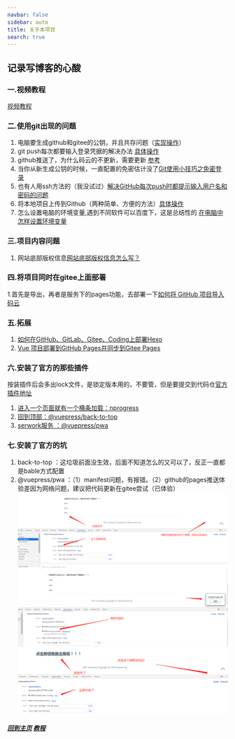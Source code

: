 ```yaml
---
navbar: false
sidebar: auto
title: 关于本项目
search: true
---
```


## 记录写博客的心酸

### 一.视频教程

[视频教程](https://www.bilibili.com/video/BV1vb411m7NY?p=1)

### 二.使用git出现的问题

 1. 电脑要生成github和gitee的公钥，并且共存问题（[实现操作](https://www.jianshu.com/p/161b61d6bae1)）
 2. git push每次都要输入登录凭据的解决办法 [具体操作](https://www.jianshu.com/p/10d70e0a784d)
 3. github推送了，为什么码云的不更新，需要更新 [参考](http://www.bubuko.com/infodetail-3289818.html#%E8%A1%A5%E5%85%85)
 4. 当你从新生成公钥的时候，一直配置的免密估计没了[Git使用小技巧之免密登录](https://www.cnblogs.com/kesimin/p/11199736.html#git%E8%AE%B0%E4%BD%8F%E5%AF%86%E7%A0%81)
 5. 也有人用ssh方法的（我没试过）[解决GitHub每次push时都提示输入用户名和密码的问题](https://blog.csdn.net/mr_javascript/article/details/83043174)
 6. 将本地项目上传到Github（两种简单、方便的方法）[具体操作](https://blog.csdn.net/Lucky_LXG/article/details/77849212)
 7. 怎么设置电脑的环境变量,遇到不同软件可以百度下，这是总结性的 [在电脑中怎样设置环境变量](在电脑中怎样设置环境变量)


### 三.项目内容问题
  1. 网站底部版权信息[网站底部版权信息怎么写？](https://www.dcydz.com/48.html) 



### 四.将项目同时在gitee上面部署
  1.首先是导出，再者是服务下的pages功能，去部署一下[如何将 GitHub 项目导入码云](https://blog.gitee.com/2018/06/05/github_to_gitee/)


### 五.拓展

 1. [如何在GitHub、GitLab、Gitee、Coding上部署Hexo](https://www.jianshu.com/p/68feadec0a6f)
 2. [Vue 项目部署到GitHub Pages并同步到Gitee Pages](https://www.cnblogs.com/Marco-hui/p/12155936.html)



### 六.安装了官方的那些插件 
按装插件后会多出lock文件，是锁定版本用的，不要管，但是要提交到代码仓[官方插件地址](https://vuepress.github.io/en/)
1. [进入一个页面就有一个横条加载：nprogress](https://vuepress.github.io/en/plugins/nprogress/)
2. [回到顶部：@vuepress/back-to-top](https://v1.vuepress.vuejs.org/zh/plugin/official/plugin-back-to-top.html#%E5%AE%89%E8%A3%85)
3. [serwork服务 ：@vuepress/pwa](https://v1.vuepress.vuejs.org/zh/plugin/official/plugin-pwa.html)


### 七.安装了官方的坑
 1. back-to-top ：这垃圾前面没生效，后面不知道怎么的又可以了，反正一直都是bable方式配置
 2. @vuepress/pwa ：（1）manifest问题，有报错。（2）github的pages推送体验差因为网络问题，建议把代码更新在gitee尝试（已体验）
 ![效果图一](assets/img/pwa-piture-one.png)
 ![效果图二](assets/img/pwa-piture-two.png)
 ![效果图三](assets/img/pwa-piture-three.png)
 ##### [回到主页](/) [教程](https://vuepress.vuejs.org/zh/guide/markdown.html#%E9%93%BE%E6%8E%A5)<!-- 跳转到根部的 README.md -->
